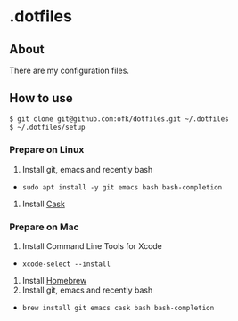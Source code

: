 # .dotfiles

## About

There are my configuration files.

## How to use

```bash
$ git clone git@github.com:ofk/dotfiles.git ~/.dotfiles
$ ~/.dotfiles/setup
```

### Prepare on Linux

1. Install git, emacs and recently bash
  - `sudo apt install -y git emacs bash bash-completion`
1. Install [Cask](https://github.com/cask/cask)

### Prepare on Mac

1. Install Command Line Tools for Xcode
  - `xcode-select --install`
1. Install [Homebrew](http://brew.sh/)
1. Install git, emacs and recently bash
  - `brew install git emacs cask bash bash-completion`
